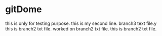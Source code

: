 # gitDome
this is only for testing purpose.
this is my second line.
branch3 text file.y
this is branch2 txt file.
worked on branch2 txt file.
this is branch2 txt file.
